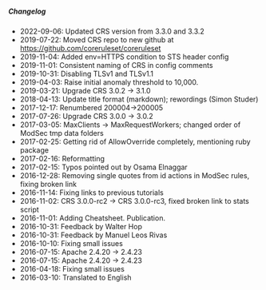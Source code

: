 ##### Changelog

* 2022-09-06: Updated CRS version from 3.3.0 and 3.3.2
* 2019-07-22: Moved CRS repo to new github at https://github.com/coreruleset/coreruleset
* 2019-11-04: Added env=HTTPS condition to STS header config
* 2019-11-01: Consistent naming of CRS in config comments
* 2019-10-31: Disabling TLSv1 and TLSv1.1
* 2019-04-03: Raise initial anomaly threshold to 10,000.
* 2019-03-21: Upgrade CRS 3.0.2 -> 3.1.0
* 2018-04-13: Update title format (markdown); rewordings (Simon Studer)
* 2017-12-17: Renumbered 200004->200005
* 2017-07-26: Upgrade CRS 3.0.0 -> 3.0.2
* 2017-03-05: MaxClients -> MaxRequestWorkers; changed order of ModSec tmp data folders
* 2017-02-25: Getting rid of AllowOverride completely, mentioning ruby package
* 2017-02-16: Reformatting
* 2017-02-15: Typos pointed out by Osama Elnaggar
* 2016-12-28: Removing single quotes from id actions in ModSec rules, fixing broken link
* 2016-11-14: Fixing links to previous tutorials
* 2016-11-02: CRS 3.0.0-rc2 -> CRS 3.0.0-rc3, fixed broken link to stats script
* 2016-11-01: Adding Cheatsheet. Publication.
* 2016-10-31: Feedback by Walter Hop
* 2016-10-31: Feedback by Manuel Leos Rivas
* 2016-10-10: Fixing small issues
* 2016-07-15: Apache 2.4.20 -> 2.4.23
* 2016-07-15: Apache 2.4.20 -> 2.4.23
* 2016-04-18: Fixing small issues
* 2016-03-10: Translated to English

